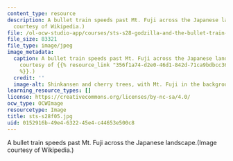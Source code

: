 ```yaml
---
content_type: resource
description: A bullet train speeds past Mt. Fuji across the Japanese landscape.(Image
  courtesy of Wikipedia.)
file: /ol-ocw-studio-app/courses/sts-s28-godzilla-and-the-bullet-train-technology-and-culture-in-modern-japan-fall-2005/0152916b49e4632245e4c44653e500c8_sts-s28f05.jpg
file_size: 83321
file_type: image/jpeg
image_metadata:
  caption: A bullet train speeds past Mt. Fuji across the Japanese landscape. (Image
    courtesy of {{% resource_link "356f1a74-d2e0-46d1-842d-71ca9bdbcc36" "Wikipedia"
    %}}.)
  credit: ''
  image-alt: Shinkansen and cherry trees, with Mt. Fuji in the background.
learning_resource_types: []
license: https://creativecommons.org/licenses/by-nc-sa/4.0/
ocw_type: OCWImage
resourcetype: Image
title: sts-s28f05.jpg
uid: 0152916b-49e4-6322-45e4-c44653e500c8
---
```

A bullet train speeds past Mt. Fuji across the Japanese landscape.(Image courtesy of Wikipedia.)